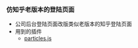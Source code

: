 ### 仿知乎老版本的登陆页面
- 公司后台登陆页面改版类似老版本的知乎登陆页面
- 用到的插件
    - [particles.js](https://github.com/VincentGarreau/particles.js)
